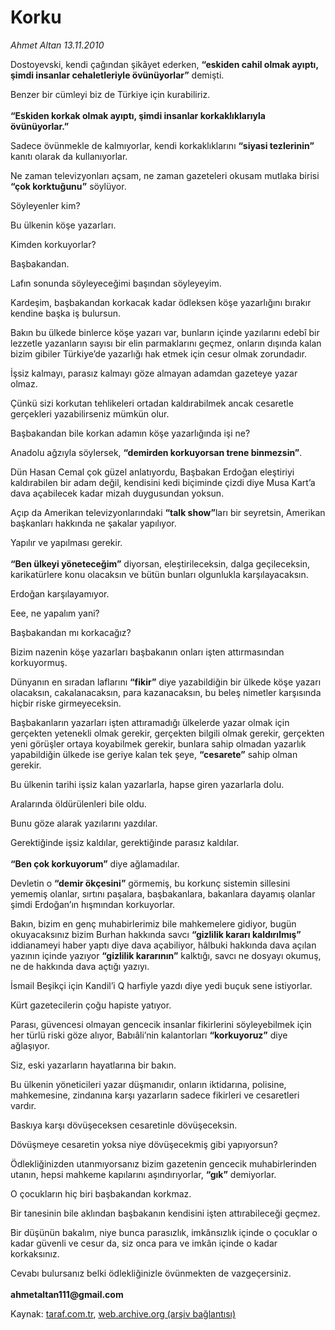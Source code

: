 # Korku

*Ahmet Altan 13.11.2010*

<div class="yazi"><p>Dostoyevski, kendi çağından şikâyet ederken, <b>“eskiden cahil olmak ayıptı, şimdi insanlar cehaletleriyle övünüyorlar”</b> demişti.</p>
<p>Benzer bir cümleyi biz de Türkiye için kurabiliriz.<br/><br/><b>“Eskiden korkak olmak ayıptı, şimdi insanlar korkaklıklarıyla övünüyorlar.”</b></p>
<p>Sadece övünmekle de kalmıyorlar, kendi korkaklıklarını <b>“siyasi tezlerinin”</b> kanıtı olarak da kullanıyorlar.</p>
<p>Ne zaman televizyonları açsam, ne zaman gazeteleri okusam mutlaka birisi <b>“çok korktuğunu”</b> söylüyor.</p>
<p>Söyleyenler kim?</p>
<p>Bu ülkenin köşe yazarları.</p>
<p>Kimden korkuyorlar?</p>
<p>Başbakandan.</p>
<p>Lafın sonunda söyleyeceğimi başından söyleyeyim.</p>
<p>Kardeşim, başbakandan korkacak kadar ödleksen köşe yazarlığını bırakır kendine başka iş bulursun.</p>
<p>Bakın bu ülkede binlerce köşe yazarı var, bunların içinde yazılarını edebî bir lezzetle yazanların sayısı bir elin parmaklarını geçmez, onların dışında kalan bizim gibiler Türkiye’de yazarlığı hak etmek için cesur olmak zorundadır.</p>
<p>İşsiz kalmayı, parasız kalmayı göze almayan adamdan gazeteye yazar olmaz.</p>
<p>Çünkü sizi korkutan tehlikeleri ortadan kaldırabilmek ancak cesaretle gerçekleri yazabilirseniz mümkün olur.</p>
<p>Başbakandan bile korkan adamın köşe yazarlığında işi ne?</p>
<p>Anadolu ağzıyla söylersek, <b>“demirden korkuyorsan trene binmezsin”</b>.</p>
<p>Dün Hasan Cemal çok güzel anlatıyordu, Başbakan Erdoğan eleştiriyi kaldırabilen bir adam değil, kendisini kedi biçiminde çizdi diye Musa Kart’a dava açabilecek kadar mizah duygusundan yoksun.</p>
<p>Açıp da Amerikan televizyonlarındaki <b>“talk show”</b>ları bir seyretsin, Amerikan başkanları hakkında ne şakalar yapılıyor.</p>
<p>Yapılır ve yapılması gerekir.<br/><br/><b>“Ben ülkeyi yöneteceğim”</b> diyorsan, eleştirileceksin, dalga geçileceksin, karikatürlere konu olacaksın ve bütün bunları olgunlukla karşılayacaksın.</p>
<p>Erdoğan karşılayamıyor.</p>
<p>Eee, ne yapalım yani?</p>
<p>Başbakandan mı korkacağız?</p>
<p>Bizim nazenin köşe yazarları başbakanın onları işten attırmasından korkuyormuş.</p>
<p>Dünyanın en sıradan laflarını <b>“fikir”</b> diye yazabildiğin bir ülkede köşe yazarı olacaksın, cakalanacaksın, para kazanacaksın, bu beleş nimetler karşısında hiçbir riske girmeyeceksin.</p>
<p>Başbakanların yazarları işten attıramadığı ülkelerde yazar olmak için gerçekten yetenekli olmak gerekir, gerçekten bilgili olmak gerekir, gerçekten yeni görüşler ortaya koyabilmek gerekir, bunlara sahip olmadan yazarlık yapabildiğin ülkede ise geriye kalan tek şeye, <b>“cesarete”</b> sahip olman gerekir.</p>
<p>Bu ülkenin tarihi işsiz kalan yazarlarla, hapse giren yazarlarla dolu.</p>
<p>Aralarında öldürülenleri bile oldu.</p>
<p>Bunu göze alarak yazılarını yazdılar.</p>
<p>Gerektiğinde işsiz kaldılar, gerektiğinde parasız kaldılar.<br/><br/><b>“Ben çok korkuyorum”</b> diye ağlamadılar.</p>
<p>Devletin o <b>“demir ökçesini”</b> görmemiş, bu korkunç sistemin sillesini yememiş olanlar, sırtını paşalara, başbakanlara, bakanlara dayamış olanlar şimdi Erdoğan’ın hışmından korkuyorlar.</p>
<p>Bakın, bizim en genç muhabirlerimiz bile mahkemelere gidiyor, bugün okuyacaksınız bizim Burhan hakkında savcı <b>“gizlilik kararı kaldırılmış”</b> iddianameyi haber yaptı diye dava açabiliyor, hâlbuki hakkında dava açılan yazının içinde yazıyor <b>“gizlilik kararının”</b> kalktığı, savcı ne dosyayı okumuş, ne de hakkında dava açtığı yazıyı.</p>
<p>İsmail Beşikçi için Kandil’i Q harfiyle yazdı diye yedi buçuk sene istiyorlar.</p>
<p>Kürt gazetecilerin çoğu hapiste yatıyor.</p>
<p>Parası, güvencesi olmayan gencecik insanlar fikirlerini söyleyebilmek için her türlü riski göze alıyor, Babıâli’nin kalantorları <b>“korkuyoruz”</b> diye ağlaşıyor.</p>
<p>Siz, eski yazarların hayatlarına bir bakın.</p>
<p>Bu ülkenin yöneticileri yazar düşmanıdır, onların iktidarına, polisine, mahkemesine, zindanına karşı yazarların sadece fikirleri ve cesaretleri vardır.</p>
<p>Baskıya karşı dövüşeceksen cesaretinle dövüşeceksin.</p>
<p>Dövüşmeye cesaretin yoksa niye dövüşecekmiş gibi yapıyorsun?</p>
<p>Ödlekliğinizden utanmıyorsanız bizim gazetenin gencecik muhabirlerinden utanın, hepsi mahkeme kapılarını aşındırıyorlar, <b>“gık”</b> demiyorlar.</p>
<p>O çocukların hiç biri başbakandan korkmaz.</p>
<p>Bir tanesinin bile aklından başbakanın kendisini işten attırabileceği geçmez.</p>
<p>Bir düşünün bakalım, niye bunca parasızlık, imkânsızlık içinde o çocuklar o kadar güvenli ve cesur da, siz onca para ve imkân içinde o kadar korkaksınız.</p>
<p>Cevabı bulursanız belki ödlekliğinizle övünmekten de vazgeçersiniz.<br/><br/><b>ahmetaltan111@gmail.com </b></p></div>

Kaynak: [taraf.com.tr](http://www.taraf.com.tr:80/ahmet-altan/makale-korku-2.htm), [web.archive.org (arşiv bağlantısı)](http://web.archive.org/web/20101114122457/http://www.taraf.com.tr:80/ahmet-altan/makale-korku-2.htm)
